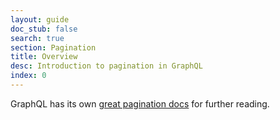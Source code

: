 ```yaml
---
layout: guide
doc_stub: false
search: true
section: Pagination
title: Overview
desc: Introduction to pagination in GraphQL
index: 0
---
```




GraphQL has its own [great pagination docs](https://graphql.org/learn/pagination/) for further reading.
